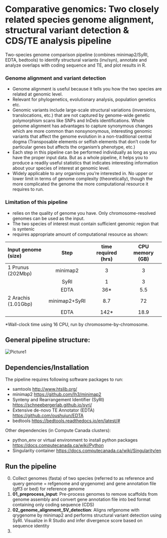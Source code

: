 # Comparative genomics: Two closely related species genome alignment, structural variant detection & CDS/TE analysis pipeline 
Two-species genome comparison pipeline (combines minimap2/SyRI, EDTA, bedtools) to identify structural variants (inv/syn), annotate and analyze overlaps with coding sequence and TE, and plot results in R. 

### Genome alignment and variant detection
-	Genome alignment is useful because it tells you how the two species are related at genomic level. 
-	Relevant for phylogenetics, evolutionary analysis, population genetics etc. 
-	Genomic variants include large-scale structural variations (inversions, translocations, etc.) that are not captured by genome-wide genetic polymorphism scans like SNPs and InDels identifications. Whole genome alignment has advantages to capture synonymous changes which are more common than nonsynonymous, interesting genomic variants that affect the genome evolution in a non-traditional central dogma (Transposable elements or selfish elements that don’t code for particular genes but affects the organism’s phenotype, etc.) 
-	Each step in this pipeline can be performed individually as long as you have the proper input data. But as a whole pipeline, it helps you to produce a readily useful statistics that indicates interesting information about your species of interest at genomic level. 
-	Widely applicable to any organisms you’re interested in. No upper or lower limit in terms of genome complexity (theoretically), though the more complicated the genome the more computational resource it requires to run. 


### Limitation of this pipeline
-	relies on the quality of genome you have. Only chromosome-resolved genomes can be used as the input. 
-	The two species of interest must contain sufficient genomic region that is syntenic 
-	requires appropriate amount of computational resource as shown: 

| Input genome (size)  | Step  | time required (hrs) | CPU memory (GB) |
| :------------------- |:-----:| :------------------:| :-------------: |
| 1 Prunus (202Mbp)    | minimap2 | 3               | 3              |
|                      | SyRI     | 1               | 3              |
|                      | EDTA     | 36*             | 5.5            |
| 2 Arachis (1.01Gbp)  | minimap2+SyRI|    8.7      | 72             |
|                      | EDTA     | 142*             | 18.9          |

*Wall-clock time using 16 CPU, run by chromosome-by-chromosome. 

## General pipeline structure: 
![Picture1](https://user-images.githubusercontent.com/91504464/156959886-30dc48cc-4eba-41bd-8e9d-13a731b5e7d6.png)

## Dependencies/Installation
The pipeline requires following software packages to run: 
- samtools http://www.htslib.org/
- minimap2 https://github.com/lh3/minimap2
- Synteny and Rearrangement Identifier (SyRI) https://schneebergerlab.github.io/syri/
- Extensive de-novo TE Annotator (EDTA) https://github.com/oushujun/EDTA
- bedtools https://bedtools.readthedocs.io/en/latest/#

Other dependencies (in Compute Canada clusters): 
- python_env or virtual environment to install python packages https://docs.computecanada.ca/wiki/Python
- Singularity container https://docs.computecanada.ca/wiki/Singularity/en

## Run the pipeline
0. Collect genomes (fasta) of two species (referred to as reference and query genome = refgenome and qrygenome) and gene annotation file (gff3 or bed) for reference genome
1. **01_preprocess_input**: Pre-process genomes to remove scaffolds from genome assembly and convert gene annotation file into bed format containing only coding sequence (CDS)
2. **02_genome_alignment_SV_detection**: Aligns refgenome with qrygenome by minimap2 and performs structural variant detection using SyRI. Visualize in R Studio and infer divergence score based on sequence identity
3. 
